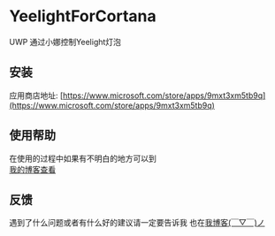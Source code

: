 # YeelightForCortana
UWP 通过小娜控制Yeelight灯泡

## 安装
应用商店地址: [https://www.microsoft.com/store/apps/9mxt3xm5tb9q](https://www.microsoft.com/store/apps/9mxt3xm5tb9q)

## 使用帮助
在使用的过程中如果有不明白的地方可以到  
[我的博客查看](http://mura.la/blog/2017/05/yeelight%E5%B0%8F%E5%A8%9C-%E4%BD%BF%E7%94%A8%E5%B8%AE%E5%8A%A9/)

## 反馈
遇到了什么问题或者有什么好的建议请一定要告诉我
也在[我博客(￣▽￣)ノ](http://mura.la/blog/2017/05/yeelight%E5%B0%8F%E5%A8%9C-%E4%BD%BF%E7%94%A8%E5%8F%8D%E9%A6%88/)
